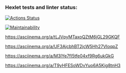 ### Hexlet tests and linter status:
[![Actions Status](https://github.com/alex8raf/frontend-project-44/workflows/hexlet-check/badge.svg)](https://github.com/alex8raf/frontend-project-44/actions)

[![Maintainability](https://api.codeclimate.com/v1/badges/3910a28eba779c4ab95d/maintainability)](https://codeclimate.com/github/alex8raf/frontend-project-44/maintainability)

https://asciinema.org/a/tLJVpyMTaxoQZtM6jGL29GKQF

https://asciinema.org/a/UF3AjcbhBT2jcW5Hh27VIoqpZ

https://asciinema.org/a/M3lYe7fI5tfe04xf9Rg6ukGkG

https://asciinema.org/a/T9yHFESoWDvYuo6A5Kig8tnH3
